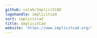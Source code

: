 ```yaml
---
github: colah/ImplicitCAD
logohandle: implicitcad
sort: implicitcad
title: ImplicitCad
website: 'https://www.implicitcad.org/'
---
```

